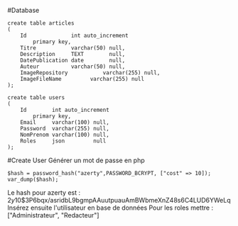 #Database

```
create table articles
(
    Id              int auto_increment
        primary key,
    Titre           varchar(50) null,
    Description     TEXT        null,
    DatePublication date        null,
    Auteur          varchar(50) null,
    ImageRepository           varchar(255) null,
    ImageFileName         varchar(255) null
);

create table users
(
    Id        int auto_increment
        primary key,
    Email     varchar(100) null,
    Password  varchar(255) null,
    NomPrenom varchar(100) null,
    Roles     json         null
);
```

#Create User
Générer un mot de passe en php
```
$hash = password_hash("azerty",PASSWORD_BCRYPT, ["cost" => 10]);
var_dump($hash);
```
Le hash pour azerty est : $2y$10$3P6bqx/asridbL9bgmpAAuutpuauAmBWbmeXnZ48s6C4LUD6YWeLq
Insérez ensuite l'utilisateur en base de données
Pour les roles mettre : ["Administrateur", "Redacteur"]